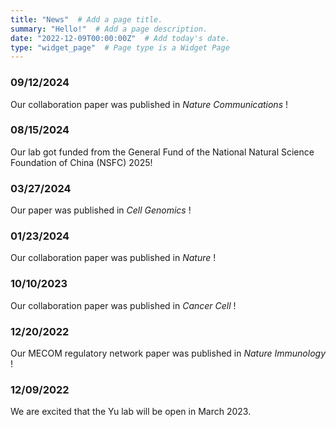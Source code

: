 ```yaml
---
title: "News"  # Add a page title.
summary: "Hello!"  # Add a page description.
date: "2022-12-09T00:00:00Z"  # Add today's date.
type: "widget_page"  # Page type is a Widget Page
---
```


### 09/12/2024 
Our collaboration paper was published in *Nature Communications* !

### 08/15/2024 
Our lab got funded from the General Fund of the National Natural Science Foundation of China (NSFC) 2025!

### 03/27/2024 
Our paper was published in *Cell Genomics* !

### 01/23/2024 
Our collaboration paper was published in *Nature* !

### 10/10/2023 
Our collaboration paper was published in *Cancer Cell* !

### 12/20/2022 
Our MECOM regulatory network paper was published in *Nature Immunology* !

### 12/09/2022 
We are excited that the Yu lab will be open in March 2023.
<!-- 
### 12/09/2022 
We are excited that the Yu lab will be open in April 2023.
### 12/09/2022 
We are excited that the Yu lab will be open in April 2023.
### 12/09/2022 
We are excited that the Yu lab will be open in April 2023.
### 12/09/2022 
We are excited that the Yu lab will be open in April 2023.
[previous News]()

keep the same with news.md in home directory
-->


<!-- ### __**Pre-prints**__  
\# denotes co-first author and * denotes (co-)corresponding author. -->
<br/><br/>
<br/><br/>
<br/><br/>
<br/><br/>
<br/><br/>
<br/><br/>
<br/><br/>
